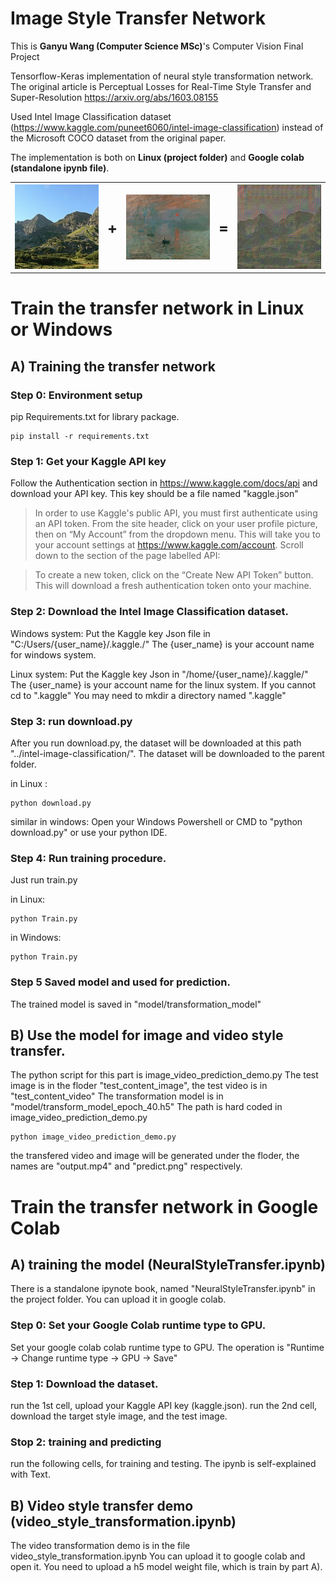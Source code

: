 # Image Style Transfer Network

This is **Ganyu Wang (Computer Science MSc)**'s Computer Vision Final Project

Tensorflow-Keras implementation of neural style transformation network.
The original article is Perceptual Losses for Real-Time Style Transfer and Super-Resolution https://arxiv.org/abs/1603.08155

Used Intel Image Classification dataset (https://www.kaggle.com/puneet6060/intel-image-classification)
instead of the Microsoft COCO dataset from the original paper.

The implementation is both on **Linux (project folder)** and **Google colab (standalone ipynb file)**.

<table style="width:100%">
  <tr>
    <th><img src="test_content_image/20123.jpg" alt="content" width="256"/></th>
    <th> <font size="5"> + </font> </th>
    <th><img src="style_img/impression_sunrise.jpg" alt="style" width="256"/></th>
    <th> <font size="5"> = </font> </th>
    <th><img src="Best.png" alt="result" width="256"/></th>
  </tr>

</table>


# Train the transfer network in Linux or Windows
## A) Training the transfer network
### Step 0: Environment setup

pip Requirements.txt for library package.
```
pip install -r requirements.txt
```

### Step 1: Get your Kaggle API key
Follow the Authentication section in https://www.kaggle.com/docs/api and download your API key. This key should be a file named "kaggle.json"
 

> In order to use Kaggle's public API, you must first authenticate using an API token. From the site header, click on your user profile picture, then on “My Account” from the dropdown menu. This will take you to your account settings at https://www.kaggle.com/account. Scroll down to the section of the page labelled API:

> To create a new token, click on the “Create New API Token” button. This will download a fresh authentication token onto your machine.


### Step 2: Download the Intel Image Classification dataset. 


Windows system:
Put the Kaggle key Json file in "C:/Users/{user_name}/.kaggle./"
The {user_name} is your account name for windows system.

Linux system:
Put the Kaggle key Json in "/home/{user_name}/.kaggle/"
The {user_name} is your account name for the linux system.
If you cannot cd to ".kaggle"
You may need to mkdir a directory named ".kaggle"


### Step 3: run download.py
After you run download.py, the dataset will be downloaded at this path "../intel-image-classification/". The dataset will be downloaded to the parent folder.

in Linux :
```
python download.py
```

similar in windows:
Open your Windows Powershell or CMD to "python download.py" or use your python IDE.

### Step 4: Run training procedure.
Just run train.py

in Linux:
```
python Train.py
```
in Windows:
```
python Train.py
```
### Step 5 Saved model and used for prediction. 
The trained model is saved in "model/transformation_model"

## B) Use the model for image and video style transfer. 
The python script for this part is image_video_prediction_demo.py
The test image is in the floder "test_content_image", the test video is in "test_content_video"
The transformation model is in "model/transform_model_epoch_40.h5"
The path is hard coded in image_video_prediction_demo.py
```
python image_video_prediction_demo.py
```
the transfered video and image will be generated under the floder, the names are "output.mp4" and "predict.png" respectively. 

# Train the transfer network in Google Colab

## A) training the model (NeuralStyleTransfer.ipynb)
There is a standalone ipynote book, named "NeuralStyleTransfer.ipynb" in the project folder. 
You can upload it in google colab.

### Step 0: Set your Google Colab runtime type to GPU.
Set your google colab colab runtime type to GPU. The operation is "Runtime -> Change runtime type -> GPU -> Save"

### Step 1: Download the dataset.
run the 1st cell, upload your Kaggle API key (kaggle.json).
run the 2nd cell, download the target style image, and the test image. 

### Stop 2: training and predicting
run the following cells, for training and testing.
The ipynb is self-explained with Text.

## B) Video style transfer demo (video_style_transformation.ipynb)
The video transformation demo is in the file video_style_transformation.ipynb
You can upload it to google colab and open it.
You need to upload a h5 model weight file, which is train by part A).


